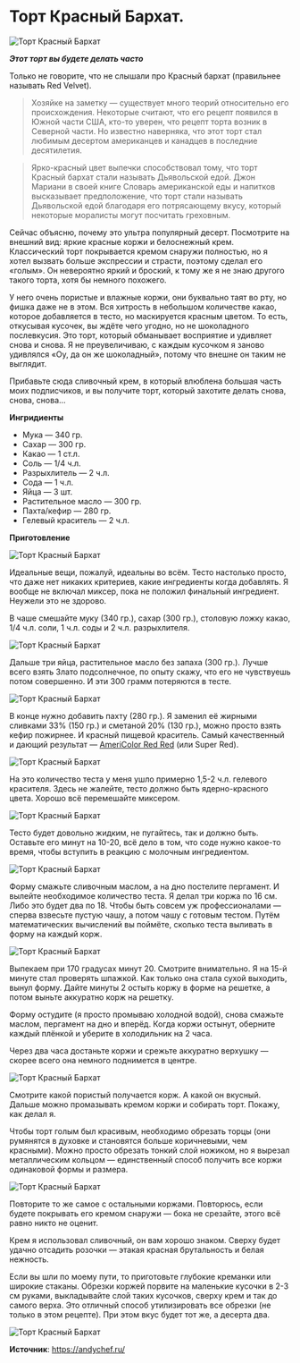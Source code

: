 # Торт Красный Бархат.

![Торт Красный Бархат](/images/Kulinar/Desert/red-velvet_001.jpg 'Торт Красный Бархат')

_**Этот торт вы будете делать часто**_

Только не говорите, что не слышали про Красный бархат (правильнее называть Red Velvet).

> Хозяйке на заметку — существует много теорий относительно его происхождения. Некоторые считают, что его рецепт появился в Южной части США, кто-то уверен, что рецепт торта возник в Северной части. Но известно наверняка, что этот торт стал любимым десертом американцев и канадцев в последние десятилетия.

> Ярко-красный цвет выпечки способствовал тому, что торт Красный бархат стали называть Дьявольской едой. Джон Мариани в своей книге Словарь американской еды и напитков высказывает предположение, что торт  стали называть Дьявольской едой благодаря его  потрясающему вкусу, который некоторые моралисты могут посчитать греховным.

Сейчас объясню, почему это ультра популярный десерт. Посмотрите на внешний вид: яркие красные коржи и белоснежный крем. Классический торт покрывается кремом снаружи полностью, но я хотел вызвать больше экспрессии и страсти, поэтому сделал его «голым». Он невероятно яркий и броский, к тому же я не знаю другого такого торта, хотя бы немного похожего.

У него очень пористые и влажные коржи, они буквально таят во рту, но фишка даже не в этом. Вся хитрость в небольшом количестве какао, которое добавляется в тесто, но маскируется красным цветом. То есть, откусывая кусочек, вы ждёте чего угодно, но не шоколадного послевкусия. Это торт, который обманывает восприятие и удивляет снова и снова. Я не преувеличиваю, с каждым кусочком я заново удивлялся «Оу, да он же шоколадный», потому что внешне он таким не выглядит.

Прибавьте сюда сливочный крем, в который влюблена большая часть моих подписчиков, и вы получите торт, который захотите делать снова, снова, снова…

**Ингридиенты**

- Мука — 340 гр.
- Сахар — 300 гр.
- Какао — 1 ст.л.
- Соль — 1/4 ч.л.
- Разрыхлитель — 2 ч.л.
- Сода — 1 ч.л.
- Яйца — 3 шт.
- Растительное масло — 300 гр.
- Пахта/кефир — 280 гр.
- Гелевый краситель — 2 ч.л.

**Приготовление**

![Торт Красный Бархат](/images/Kulinar/Desert/red-velvet_002.jpg 'Торт Красный Бархат')

Идеальные вещи, пожалуй, идеальны во всём. Тесто настолько просто, что даже нет никаких критериев, какие ингредиенты когда добавлять. Я вообще не включал миксер, пока не положил финальный ингредиент. Неужели это не здорово.

В чаше смешайте муку (340 гр.), сахар (300 гр.), столовую ложку какао, 1/4 ч.л. соли, 1 ч.л. соды и 2 ч.л. разрыхлителя.

![Торт Красный Бархат](/images/Kulinar/Desert/red-velvet_003.jpg 'Торт Красный Бархат')

Дальше три яйца, растительное масло без запаха (300 гр.). Лучше всего взять Злато подсолнечное, по опыту скажу, что его не чувствуешь потом совершенно. И эти 300 грамм потеряются в тесте.

![Торт Красный Бархат](/images/Kulinar/Desert/red-velvet_004.jpg 'Торт Красный Бархат')

В конце нужно добавить пахту (280 гр.). Я заменил её жирными сливками 33% (150 гр.) и сметаной 20% (130 гр.), можно просто взять кефир пожирнее. И красный пищевой краситель. Самый качественный и дающий результат — [AmeriColor Red Red](http://dvemorkovki.ru/catalog/ingredients/colour/3068/) (или Super Red).

![Торт Красный Бархат](/images/Kulinar/Desert/red-velvet_005.jpg 'Торт Красный Бархат')

На это количество теста у меня ушло примерно 1,5-2 ч.л. гелевого красителя. Здесь не жалейте, тесто должно быть ядерно-красного цвета. Хорошо всё перемешайте миксером.

![Торт Красный Бархат](/images/Kulinar/Desert/red-velvet_006.jpg 'Торт Красный Бархат')

Тесто будет довольно жидким, не пугайтесь, так и должно быть. Оставьте его минут на 10-20, всё дело в том, что соде нужно какое-то время, чтобы вступить в реакцию с молочным ингредиентом.

![Торт Красный Бархат](/images/Kulinar/Desert/red-velvet_007.jpg 'Торт Красный Бархат')

Форму смажьте сливочным маслом, а на дно постелите пергамент. И вылейте необходимое количество теста. Я делал три коржа по 16 см. Либо это будет два по 18. Чтобы быть совсем уж профессионалами — сперва взвесьте пустую чашу, а потом чашу с готовым тестом. Путём математических вычислений вы поймёте, сколько теста выливать в форму на каждый корж.

![Торт Красный Бархат](/images/Kulinar/Desert/red-velvet_008.jpg 'Торт Красный Бархат')

Выпекаем при 170 градусах минут 20. Смотрите внимательно. Я на 15-й минуте стал проверять шпажкой. Как только она стала сухой выходить, вынул форму. Дайте минуты 2 остыть коржу в форме на решетке, а потом выньте аккуратно корж на решетку.

Форму остудите (я просто промываю холодной водой), снова смажьте маслом, пергамент на дно и вперёд. Когда коржи остынут, оберните каждый плёнкой и уберите в холодильник на 2 часа.

Через два часа достаньте коржи и срежьте аккуратно верхушку — скорее всего она немного поднимется в центре.

![Торт Красный Бархат](/images/Kulinar/Desert/red-velvet_009.jpg 'Торт Красный Бархат')

Смотрите какой пористый получается корж.  А какой он вкусный. Дальше можно промазывать кремом коржи и собирать торт. Покажу, как делал я.

Чтобы торт голым был красивым, необходимо обрезать торцы (они румянятся в духовке и становятся больше коричневыми, чем красными). Можно просто обрезать тонкий слой ножиком, но я вырезал металлическим кольцом — единственный способ получить все коржи одинаковой формы и размера.

![Торт Красный Бархат](/images/Kulinar/Desert/red-velvet_010.jpg 'Торт Красный Бархат')

Повторите то же самое с остальными коржами. Повторюсь, если будете покрывать его кремом снаружи — бока не срезайте, этого всё равно никто не оценит.

Крем я использовал сливочный, он вам хорошо знаком. Сверху будет удачно отсадить розочки — этакая красная брутальность и белая нежность.

Если вы шли по моему пути, то приготовьте глубокие креманки или широкие стаканы. Обрезки коржей порвите на маленькие кусочки в 2-3 см руками, выкладывайте слой таких кусочков, сверху крем и так до самого верха. Это отличный способ утилизировать все обрезки (не только в этом рецепте). При этом вкус будет тот же, а десерта два.

![Торт Красный Бархат](/images/Kulinar/Desert/red-velvet_011.jpg 'Торт Красный Бархат')

**Источник**: https://andychef.ru/
